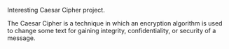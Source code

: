Interesting Caesar Cipher project.

The Caesar Cipher is a technique in which an encryption algorithm is used to change some text for gaining integrity, confidentiality, or security of a message.

